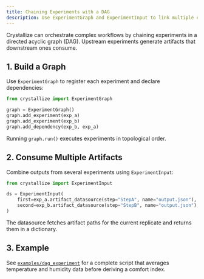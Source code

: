 ```yaml
---
title: Chaining Experiments with a DAG
description: Use ExperimentGraph and ExperimentInput to link multiple experiments together.
---
```


Crystallize can orchestrate complex workflows by chaining experiments in a directed acyclic graph (DAG). Upstream experiments generate artifacts that downstream ones consume.

## 1. Build a Graph

Use `ExperimentGraph` to register each experiment and declare dependencies:

```python
from crystallize import ExperimentGraph

graph = ExperimentGraph()
graph.add_experiment(exp_a)
graph.add_experiment(exp_b)
graph.add_dependency(exp_b, exp_a)
```

Running `graph.run()` executes experiments in topological order.

## 2. Consume Multiple Artifacts

Combine outputs from several experiments using `ExperimentInput`:

```python
from crystallize import ExperimentInput

ds = ExperimentInput(
    first=exp_a.artifact_datasource(step="StepA", name="output.json"),
    second=exp_b.artifact_datasource(step="StepB", name="output.json"),
)
```

The datasource fetches artifact paths for the current replicate and returns them in a dictionary.

## 3. Example

See [`examples/dag_experiment`](../../../../examples/dag_experiment) for a complete script that averages temperature and humidity data before deriving a comfort index.
